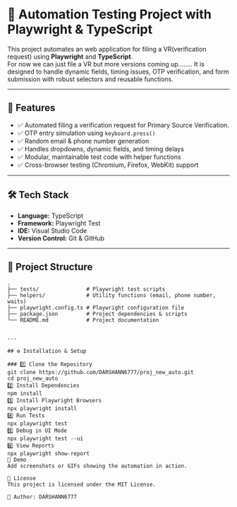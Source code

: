 # 🎯 Automation Testing Project with Playwright & TypeScript

This project automates an web application for filing a VR(verification request) using **Playwright** and **TypeScript**.  
For now we can just file a VR but more versions coming up........
It is designed to handle dynamic fields, timing issues, OTP verification, and form submission with robust selectors and reusable functions.

---

## 🚀 Features

- ✅ Automated filing a verification request for Primary Source Verification.  
- ✅ OTP entry simulation using `keyboard.press()`  
- ✅ Random email & phone number generation  
- ✅ Handles dropdowns, dynamic fields, and timing delays  
- ✅ Modular, maintainable test code with helper functions  
- ✅ Cross-browser testing (Chromium, Firefox, WebKit) support  

---

## 🛠️ Tech Stack

- **Language:** TypeScript  
- **Framework:** Playwright Test  
- **IDE:** Visual Studio Code  
- **Version Control:** Git & GitHub  

---

## 📂 Project Structure

```plaintext
.
├── tests/               # Playwright test scripts
├── helpers/             # Utility functions (email, phone number, waits)
├── playwright.config.ts # Playwright configuration file
├── package.json         # Project dependencies & scripts
└── README.md            # Project documentation


---

## ⚙️ Installation & Setup

### 1️⃣ Clone the Repository
git clone https://github.com/DARSHANN6777/proj_new_auto.git
cd proj_new_auto
2️⃣ Install Dependencies
npm install
3️⃣ Install Playwright Browsers
npx playwright install
4️⃣ Run Tests
npx playwright test
5️⃣ Debug in UI Mode
npx playwright test --ui
6️⃣ View Reports
npx playwright show-report
📸 Demo
Add screenshots or GIFs showing the automation in action.

📄 License
This project is licensed under the MIT License.

👤 Author: DARSHANN6777


